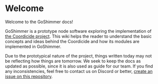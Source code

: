# Welcome
Welcome to the GoShimmer docs!

GoShimmer is a prototype node software exploring the implementation of [the Coordicide project](https://coordicide.iota.org/). This wiki helps the reader to understand the basic concepts and ideas behind the Coordicide and how its modules are implemented in GoShimmer.

Due to the prototypical nature of the project, things written today may not be reflecting how things are tomorrow. We seek to keep the docs as updated as possible, since it is also used as guide for our team. If you find any inconsistencies, feel free to contact us on Discord or better, [create an issue on this repository](https://github.com/iotaledger/goshimmer/issues/new/choose).